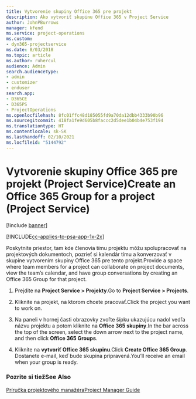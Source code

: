 ```yaml
---
title: Vytvorenie skupiny Office 365 pre projekt
description: Ako vytvoriť skupinu Office 365 v Project Service
author: JohnPBurrows
manager: kfend
ms.service: project-operations
ms.custom:
- dyn365-projectservice
ms.date: 8/03/2018
ms.topic: article
ms.author: ruhercul
audience: Admin
search.audienceType:
- admin
- customizer
- enduser
search.app:
- D365CE
- D365PS
- ProjectOperations
ms.openlocfilehash: 8fc01ffc48d185055fd9a70da12dbb4333b90b96
ms.sourcegitcommit: 418fa1fe9d605b8faccc2d5dee1b04b4e753f194
ms.translationtype: HT
ms.contentlocale: sk-SK
ms.lasthandoff: 02/10/2021
ms.locfileid: "5144792"
---
```

# <a name="create-an-office-365-group-for-a-project-project-service"></a><span data-ttu-id="42e3e-103">Vytvorenie skupiny Office 365 pre projekt (Project Service)</span><span class="sxs-lookup"><span data-stu-id="42e3e-103">Create an Office 365 Group for a project (Project Service)</span></span>

[!include [banner](../includes/psa-now-project-operations.md)]

[!INCLUDE[cc-applies-to-psa-app-1x-2x](../includes/cc-applies-to-psa-app-1x-2x.md)]

<span data-ttu-id="42e3e-104">Poskytnite priestor, tam kde členovia tímu projektu môžu spolupracovať na projektových dokumentoch, pozrieť si kalendár tímu a konverzovať v skupine vytvorením skupiny Office 365 pre tento projekt.</span><span class="sxs-lookup"><span data-stu-id="42e3e-104">Provide a space where team members for a project can collaborate on project documents, view the team’s calendar, and have group conversations by creating an Office 365 Group for that project.</span></span>  
  
1.  <span data-ttu-id="42e3e-105">Prejdite na **Project Service > Projekty**.</span><span class="sxs-lookup"><span data-stu-id="42e3e-105">Go to **Project Service > Projects**.</span></span>  
  
2.  <span data-ttu-id="42e3e-106">Kliknite na projekt, na ktorom chcete pracovať.</span><span class="sxs-lookup"><span data-stu-id="42e3e-106">Click the project you want to work on.</span></span>  
  
3.  <span data-ttu-id="42e3e-107">Na paneli v hornej časti obrazovky zvoľte šípku ukazujúcu nadol vedľa názvu projektu a potom kliknite na **Office 365 skupiny**.</span><span class="sxs-lookup"><span data-stu-id="42e3e-107">In the bar across the top of the screen, select the down arrow next to the project name, and then click **Office 365 Groups**.</span></span>  
  
4.  <span data-ttu-id="42e3e-108">Kliknite na **vytvoriť Office 365 skupinu**.</span><span class="sxs-lookup"><span data-stu-id="42e3e-108">Click **Create Office 365 Group**.</span></span> <span data-ttu-id="42e3e-109">Dostanete e-mail, keď bude skupina pripravená.</span><span class="sxs-lookup"><span data-stu-id="42e3e-109">You’ll receive an email when your group is ready.</span></span>  
  
### <a name="see-also"></a><span data-ttu-id="42e3e-110">Pozrite si tiež</span><span class="sxs-lookup"><span data-stu-id="42e3e-110">See Also</span></span>  
 [<span data-ttu-id="42e3e-111">Príručka projektového manažéra</span><span class="sxs-lookup"><span data-stu-id="42e3e-111">Project Manager Guide</span></span>](../psa/project-manager-guide.md)
